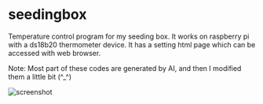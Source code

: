 # seedingbox
Temperature control program for my seeding box.
It works on raspberry pi with a ds18b20 thermometer device.
It has a setting html page which can be accessed with web browser.

Note: Most part of these codes are generated by AI, and then I modified them a little bit (^_^)

![screenshot](https://github.com/user-attachments/assets/d2545a73-88d0-4761-bd87-5bed5dc22d65)
